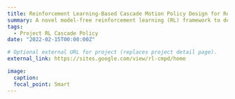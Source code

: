 ```yaml
---
title: Reinforcement Learning-Based Cascade Motion Policy Design for Robust 3D Bipedal Locomotion
summary: A novel model-free reinforcement learning (RL) framework to design cascade feedback control policies for 3D bipedal locomotion.
tags:
  - Project RL Cascade Policy
date: "2022-02-15T00:00:00Z"

# Optional external URL for project (replaces project detail page).
external_link: https://sites.google.com/view/rl-cmpd/home

image:
  caption: 
  focal_point: Smart
---
```


